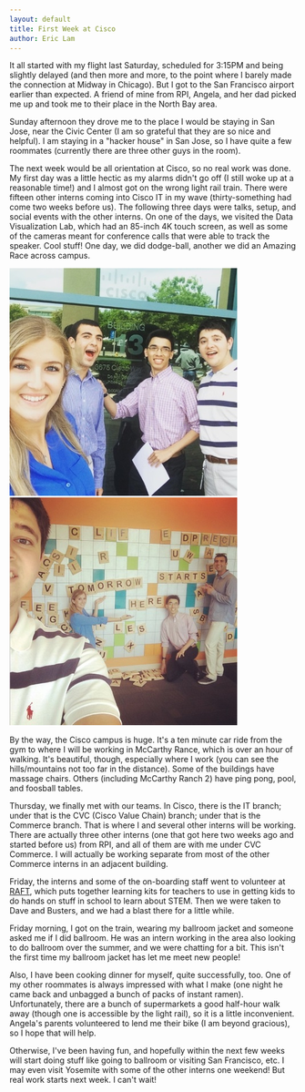 ```yaml
---
layout: default
title: First Week at Cisco
author: Eric Lam
---
```

It all started with my flight last Saturday, scheduled for 3:15PM and being slightly delayed (and then more and more, to the point where I barely made the connection at Midway in Chicago). But I got to the San Francisco airport earlier than expected. A friend of mine from RPI, Angela, and her dad picked me up and took me to their place in the North Bay area.

Sunday afternoon they drove me to the place I would be staying in San Jose, near the Civic Center (I am so grateful that they are so nice and helpful). I am staying in a "hacker house" in San Jose, so I have quite a few roommates (currently there are three other guys in the room).

The next week would be all orientation at Cisco, so no real work was done. My first day was a little hectic as my alarms didn't go off (I still woke up at a reasonable time!) and I almost got on the wrong light rail train. There were fifteen other interns coming into Cisco IT in my wave (thirty-something had come two weeks before us). The following three days were talks, setup, and social events with the other interns. On one of the days, we visited the Data Visualization Lab, which had an 85-inch 4K touch screen, as well as some of the cameras meant for conference calls that were able to track the speaker. Cool stuff! One day, we did dodge-ball, another we did an Amazing Race across campus.

<div class="row">
  <div class="col-sm-6">
    <a href="/images/cisco_amazing_race.jpg"><img class="img-responsive img-rounded center-block" src="/images/thumbs/cisco_amazing_race.jpg" alt="First stop on the Cisco Amazing Race" style="max-height:400px;"></a>
  </div>
  <div class="col-sm-6">
    <a href="/images/cisco_amazing_race2.jpg"><img class="img-responsive img-rounded center-block" src="/images/thumbs/cisco_amazing_race2.jpg" alt="" style="max-height:400px;"></a>
  </div>
</div>

By the way, the Cisco campus is huge. It's a ten minute car ride from the gym to where I will be working in McCarthy Rance, which is over an hour of walking. It's beautiful, though, especially where I work (you can see the hills/mountains not too far in the distance). Some of the buildings have massage chairs. Others (including McCarthy Ranch 2) have ping pong, pool, and foosball tables.

Thursday, we finally met with our teams. In Cisco, there is the IT branch; under that is the CVC (Cisco Value Chain) branch; under that is the Commerce branch. That is where I and several other interns will be working. There are actually three other interns (one that got here two weeks ago and started before us) from RPI, and all of them are with me under CVC Commerce. I will actually be working separate from most of the other Commerce interns in an adjacent building.

Friday, the interns and some of the on-boarding staff went to volunteer at <a href="http://www.raftbayarea.org/">RAFT</a>, which puts together learning kits for teachers to use in getting kids to do hands on stuff in school to learn about STEM. Then we were taken to Dave and Busters, and we had a blast there for a little while.

Friday morning, I got on the train, wearing my ballroom jacket and someone asked me if I did ballroom. He was an intern working in the area also looking to do ballroom over the summer, and we were chatting for a bit. This isn't the first time my ballroom jacket has let me meet new people!

Also, I have been cooking dinner for myself, quite successfully, too. One of my other roommates is always impressed with what I make (one night he came back and unbagged a bunch of packs of instant ramen). Unfortunately, there are a bunch of supermarkets a good half-hour walk away (though one is accessible by the light rail), so it is a little inconvenient. Angela's parents volunteered to lend me their bike (I am beyond gracious), so I hope that will help.

Otherwise, I've been having fun, and hopefully within the next few weeks will start doing stuff like going to ballroom or visiting San Francisco, etc. I may even visit Yosemite with some of the other interns one weekend! But real work starts next week. I can't wait!
